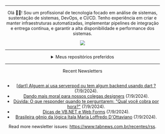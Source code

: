 <div align="center">
<hr>
<p>Olá 👋🏾! Sou um profissional de tecnologia focado em análise de sistemas, sustentação de sistemas, DevOps, e CI/CD. Tenho experiência em criar e manter infraestruturas automatizadas, implementar pipelines de integração e entrega contínua, e garantir a alta disponibilidade e performance dos sistemas.</p>
  <img src="https://media.giphy.com/media/yAGIvCiwPJn5C/giphy.gif">
<hr>
  <details>
  <summary>Meus repositórios preferidos</summary>
  <br />
  Alguns dos meus melhores repositórios:
  <br />
<br />
  <ul><li><a href=https://github.com/KubeNerd/aluratube target="_blank" rel="noopener noreferrer">KubeNerd/aluratube</a> (<b>0</b> ✨ and <b>0</b> 🍴): Aluratube - Desenvolvido durante a imersão React da Alura no final de 2022</li><li><a href=https://github.com/KubeNerd/nlw-ia target="_blank" rel="noopener noreferrer">KubeNerd/nlw-ia</a> (<b>0</b> ✨ and <b>0</b> 🍴): Projeto desenvolvido durante a NLW IA - Usando a API da OPENAI</li><li><a href=https://github.com/KubeNerd/nlw-journey-ia target="_blank" rel="noopener noreferrer">KubeNerd/nlw-journey-ia</a> (<b>0</b> ✨ and <b>0</b> 🍴): NLW IA - Agent de viagens usando python + langchain + GPT</li>
<li>More coming soon :).</li>
</ul>
  </details>
  <hr/>
    <summary>Recent Newsletters</summary>
  <br />
  <ul>
    <li><a href=https://www.tabnews.com.br/alms/dart-alguem-ai-usa-serverpod-ou-tem-algum-backend-usando-dart target="_blank" rel="noopener noreferrer">[dart] Alguem ai usa serverpod ou tem algum backend usando dart ?</a> (7/9/2024).</li><li><a href=https://www.tabnews.com.br/gabrielduete/dando-mais-moral-para-nossos-colegas-designers target="_blank" rel="noopener noreferrer">Dando mais moral para nossos colegas designers</a> (7/9/2024).</li><li><a href=https://www.tabnews.com.br/gabrielduete/duvida-o-que-responder-quando-te-perguntarem-qual-voce-cobra-por-hora target="_blank" rel="noopener noreferrer">Dúvida: O que responder quando te perguntarem: "Qual você cobra por hora?"</a> (7/9/2024).</li><li><a href=https://www.tabnews.com.br/ramonmateus/dicas-de-vb-net-e-web-forms target="_blank" rel="noopener noreferrer">Dicas de VB.NET e Web Forms</a> (7/9/2024).</li><li><a href=https://www.tabnews.com.br/Wellington79/brasileira-genio-da-logica-itala-maria-loffredo-dottaviano target="_blank" rel="noopener noreferrer">Brasileira gênio da lógica Itala Maria Loffredo D'Ottaviano</a> (7/9/2024).</li>
  </ul>
<p>Read more newsletter issues: <a href="https://www.tabnews.com.br/recentes/rss">https://www.tabnews.com.br/recentes/rss</a>.</p>
  </details>
